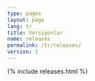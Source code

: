 ```yaml
---
type: pages
layout: page
lang: tr
title: Versiyonlar
name: releases
permalink: /tr/releases/
version: 1
---
```

{% include releases.html %}